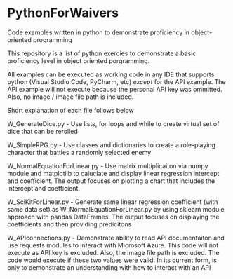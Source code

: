 # PythonForWaivers
Code examples written in python to demonstrate proficiency in object-oriented programming

This repository is a list of python exercies to demonstrate a basic proficiency level in object oriented porgramming.

All examples can be executed as working code in any IDE that supports python (Visual Studio Code, PyCharm, etc) *except* for the API example. The API example will not execute because the personal API key was ommitted.  Also, no image / image file path is included.

Short explanation of each file follows below

W_GenerateDice.py - Use lists, for loops and while to create virtual set of dice that can be rerolled

W_SimpleRPG.py - Use classes and dictionaries to create a role-playing character that battles a randomly selected enemy

W_NormalEquationForLinear.py - Use matrix multiplicaiton via numpy module and matplotlib to caluclate and display linear regression intercept and coefficient.  The output focuses on plotting a chart that includes the intercept and coefficient.

W_SciKitForLinear.py - Generate same linear regression coefficient (with same data set) as W_NormalEquationForLinear.py by using sklearn module approach with pandas DataFrames.  The output focuses on displaying the coefficients and then providing predicitons

W_APIconnections.py - Demonstrate ability to read API documentaiton and use requests modules to interact with Microsoft Azure.  This code will not execute as API key is excluded.  Also, the image file path is excluded.  The code would execute if these two values were valid.  In its current form, is only to demonstrate an understanding with how to interact with an API
